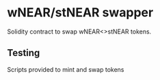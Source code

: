# wNEAR/stNEAR swapper
Solidity contract to swap wNEAR<>stNEAR tokens.

## Testing
Scripts provided to mint and swap tokens